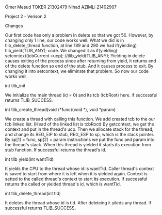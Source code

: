 Ömer Mesud TOKER	21302479
Nihad AZIMLI		21402907

Project 2 - Verison 2

Changes 

Our first code has only a problem in delete so that we got 50. 
However, by changing only 1 line, our code works well. 
What we did is in tlib_delete_thread function, at line 189 and 290 we had
	if(yielding)
                tlib_yield(TLIB_ANY); 
code. We changed it as 
	if(yielding)
            	setcontext(tcbCurrent->ucp);
                //tlib_yield(TLIB_ANY);
Yielding in delete causes exiting of the process since after returning from yield, it returns end of the delete function so end of the stub. And it causes process to exit. 
By changing it into setcontext, we eliminate that problem. So now our code works well. 


int tlib_init

We initialize the main thread (id = 0) and its tcb (tcbRoot) here. 
If successful returns TLIB_SUCCESS.


int tlib_create_thread(void (*func)(void *), void *param)

We create a thread with calling this function. 
We add created tcb to the our tcb linked list. (Head of the linked list is tcbRoot)
By getcontext, we get the context and put in the thread's ucp. 
Then we allocate stack for the thread, and change its REG_EIP to stub, REG_ESP to sp, which is the stack pointer.
By sp[1] = func, sp[2] = param instructions we put the func and param into the thread's stack.
When this thread is yielded it starts its execution from stub function. 
If successful returns the thread's id.


int tlib_yield(int wantTid)

It yields the CPU to the thread whose id is wantTid.
Caller thread's context is saved to start from where it is left when it is yielded again.
Context is setted to the called thread's context to start its execution. 
If successful returns the called or yielded thread's id, which is wantTid.


int tlib_delete_thread(int tid)

It deletes the thread whose id is tid.
After deleteing it yileds any thread.
If successful returns TLIB_SUCCESS.






